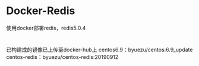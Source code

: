 # Docker-Redis
使用docker部署redis，redis5.0.4
# 
已构建成的镜像已上传至docker-hub上
 centos6.9：byuezu/centos:6.9_update
 centos-redis：byuezu/centos-redis:20190912
